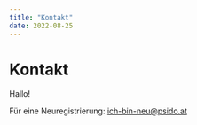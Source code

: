 ```yaml
---
title: "Kontakt"
date: 2022-08-25
---
```


# Kontakt

Hallo!

Für eine Neuregistrierung: 
ich-bin-neu@psido.at
